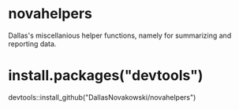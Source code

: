 # novahelpers

Dallas's miscellanious helper functions, namely for summarizing and reporting data.

# install.packages("devtools")
devtools::install_github("DallasNovakowski/novahelpers")
